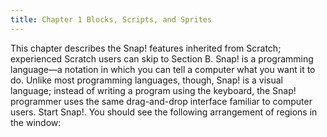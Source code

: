 ```yaml
---
title: Chapter 1 Blocks, Scripts, and Sprites
---
```

This chapter describes the Snap! features inherited from Scratch; experienced Scratch users can skip to
Section B.
Snap! is a programming language—a notation in which you can tell a computer what you want it to do.
Unlike most programming languages, though, Snap! is a visual language; instead of writing a program using the
keyboard, the Snap! programmer uses the same drag-and-drop interface familiar to computer users.
Start Snap!. You should see the following arrangement of regions in the window: